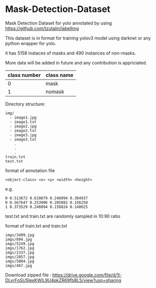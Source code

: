 # Mask-Detection-Dataset
Mask Detection Dataset for yolo annotated by using https://github.com/tzutalin/labelImg

This dataset is in format for training yolov3 model using darknet or any python wrapper for yolo.

it has 5158 instaces of masks and 490 instances of non-masks.

More data will be added in future and any contribution is appriciated.

|class number | class name |
|-------------|------------|
| 0           | mask       |
|1            | nomask     |


Directory structure:
```
img/
  - image1.jpg
  - image1.txt
  - image2.jpg
  - image2.txt
  - image3.jpg
  - image3.txt
    .
    .
    .
train.txt
test.txt

```
format of annotation file
```
<object-class> <x> <y> <width> <height>
```
e.g.
```
0 0.513672 0.610879 0.246094 0.384937
0 0.567647 0.253906 0.205882 0.156250
1 0.373529 0.246094 0.158824 0.140625
```

test.txt and train.txt are randomly sampled in 10:90 ratio

format of train.txt and train.txt
```
imgs/3409.jpg
imgs/894.jpg
imgs/5249.jpg
imgs/1762.jpg
imgs/2337.jpg
imgs/2857.jpg
imgs/5004.jpg
imgs/467.jpg
```


Download zipped file : https://drive.google.com/file/d/1l-DLvrFoSU5lexKWlL9U4pkZR69fb8LS/view?usp=sharing
